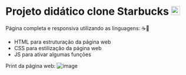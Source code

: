 # Projeto didático clone Starbucks <img width="24" alt="image" src="https://github.com/user-attachments/assets/362d1a31-99de-4505-b997-7daa7c55c916">


Página completa e responsiva utilizando as linguagens: ☕🍦
- HTML para estruturação da página web
- CSS para estilização da página web
- JS para ativar algumas funções

Print da página web:
![image](https://github.com/user-attachments/assets/5ac6cca0-a726-4070-9696-a068ab72c9aa)

